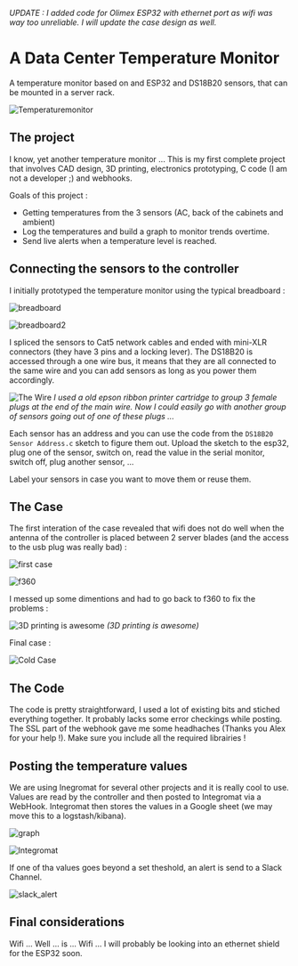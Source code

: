 *UPDATE : I added code for Olimex ESP32 with ethernet port as wifi was way too unreliable. I will update the case design as well.*


# A Data Center Temperature Monitor
A temperature monitor based on and ESP32 and DS18B20 sensors, that can be mounted in a server rack.


![Temperaturemonitor](img/IMG_5406.JPG "temperature monitor")

## The project

I know, yet another temperature monitor ...
This is my first complete project that involves CAD design, 3D printing, electronics prototyping, C code (I am not a developer ;) and webhooks.

Goals of this project : 
- Getting temperatures from the 3 sensors (AC, back of the cabinets and ambient) 
- Log the temperatures and build a graph to monitor trends overtime.
- Send live alerts when a temperature level is reached.

## Connecting the sensors to the controller

I initially prototyped the temperature monitor using the typical breadboard :

![breadboard](img/IMG_2920.JPG "breadboard")

![breadboard2](img/breadboard.png "breadboard2")

I spliced the sensors to Cat5 network cables and ended with mini-XLR connectors (they have 3 pins and a locking lever). 
The DS18B20 is accessed through a one wire bus, it means that they are all connected to the same wire and you can add sensors as long as you power them accordingly.


![The Wire](img/The_Wire.jpg "The Wire")
*I used a old epson ribbon printer cartridge to group 3 female plugs at the end of the main wire. Now I could easily go with another group of sensors going out of one of these plugs ...*


Each sensor has an address and you can use the code from the `DS18B20 Sensor Address.c` sketch to figure them out. Upload the sketch to the esp32, plug one of the sensor, switch on, read the value in the serial monitor, switch off, plug another sensor, ...

Label your sensors in case you want to move them or reuse them.



## The Case

The first interation of the case revealed that wifi does not do well when the antenna of the controller is placed between 2 server blades (and the access to the usb plug was really bad) :

![first case](img/IMG_1958.JPG "first case")

![f360](img/f360.png "f360")

I messed up some dimentions and had to go back to f360 to fix the problems :

![3D printing is awesome](img/IMG_0819.JPG "3D printing is awesome")
*(3D printing is awesome)*

Final case :

![Cold Case](img/Cold_Case.jpg "Cold Case")


## The Code

The code is pretty straightforward, I used a lot of existing bits and stiched everything together. It probably lacks some error checkings while posting. 
The SSL part of the webhook gave me some headhaches (Thanks you Alex for your help !).
Make sure you include all the required librairies !

## Posting the temperature values

We are using Inegromat for several other projects and it is really cool to use.
Values are read by the controller and then posted to Integromat via a WebHook. Integromat then stores the values in a Google sheet (we may move this to a logstash/kibana).

![graph](img/graph.png "graph")

![Integromat](img/Integromat.png "Integromat")

If one of tha values goes beyond a set theshold, an alert is send to a Slack Channel.

![slack_alert](img/slack_alert.png "slack_alert")

## Final considerations
Wifi ... Well ... is ... Wifi ...
I will probably be looking into an ethernet shield for the ESP32 soon.


